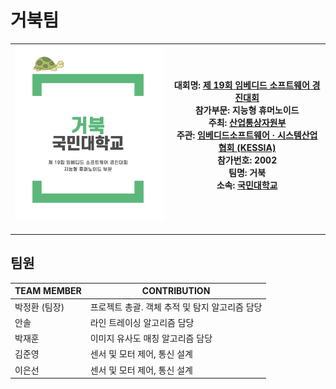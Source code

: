 # 거북팀

| <img src="LOGO.PNG" style="zoom:40%;" /> | <br />대회명: [제 19회 임베디드 소프트웨어 경진대회](https://eswcontest.or.kr/main/main.php)<br />참가부문: 지능형 휴머노이드<br />주최: [산업통상자원부](http://www.motie.go.kr/www/main.do)<br />주관: [임베디드소프트웨어 · 시스템산업협회 (KESSIA)](https://www.kessia.kr/main/main.php)<br />참가번호: 2002<br />팀명: 거북<br />소속: [국민대학교](https://www.kookmin.ac.kr/user/index.do)<br /><br /> |
| ---------------------------------------- | ------------------------------------------------------------ |



------

## 팀원

| TEAM MEMBER   | CONTRIBUTION                                   |
| ------------- | ---------------------------------------------- |
| 박정환 (팀장) | 프로젝트 총괄. 객체 추적 및 탐지 알고리즘 담당 |
| 안솔          | 라인 트레이싱 알고리즘 담당                    |
| 박재훈        | 이미지 유사도 매칭 알고리즘 담당               |
| 김준영        | 센서 및 모터 제어, 통신 설계                   |
| 이은선        | 센서 및 모터 제어, 통신 설계                   |


